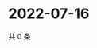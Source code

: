 # 2022-07-16

共 0 条

<!-- BEGIN WEIBO -->
<!-- 最后更新时间 Sat Jul 16 2022 09:37:22 GMT+0800 (China Standard Time) -->

<!-- END WEIBO -->
